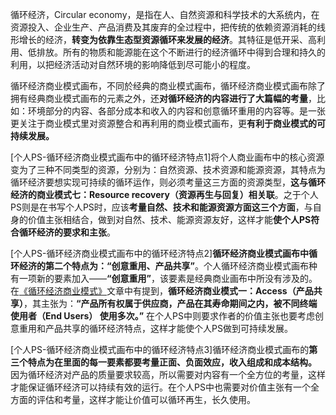 循环经济，Circular economy，是指在人、自然资源和科学技术的大系统内，在资源投入、企业生产、产品消费及其废弃的全过程中，把传统的依赖资源消耗的线形增长的经济，**转变为依靠生态型资源循环来发展的经济**。其特征是低开采、高利用、低排放。所有的物质和能源能在这个不断进行的经济循环中得到合理和持久的利用，以把经济活动对自然环境的影响降低到尽可能小的程度。

循环经济商业模式画布，不同於经典的商业模式画布，循环经济商业模式画布除了拥有经典商业模式画布的元素之外，还**对循环经济的内容进行了大篇幅的考量**，比如：环境部分的内容、各部分成本和收入的内容和创意循环重用的内容等。是一张更关注于商业模式里对资源整合和再利用的商业模式画布，更**有利于商业模式的可持续发展。**

[个人PS-循环经济商业模式画布中的循环经济特点1]将个人商业画布中的核心资源变为了三种不同类型的资源，分别为：自然资源、技术资源和能源资源，其特点为循环经济要想实现可持续的循环运作，则必须考量这三方面的资源类型，**这与循环经济的商业模式七：Resource recovery（资源再生与回复）相关联**。之于个人PS则是在书写个人PS时，应该**考量自然、技术和能源资源方面这三个方面**，与自身的价值主张相结合，做到对自然、技术、能源资源友好，这样才能**使个人PS符合循环经济的要求和主张**。

[个人PS-循环经济商业模式画布中的循环经济特点2]**循环经济商业模式画布中循环经济的第二个特点为：“创意重用、产品共享”**。个人循环经济商业模式画布种有一项新的要素加入——**“创意重用”**，该要素是经典商业画布中所没有涉及的。在[《循环经济商业模式》](https://greenimpact.cc/zh-CN/article/5j2pk/%E5%BE%AA%E7%8E%AF%E7%BB%8F%E6%B5%8E%E5%95%86%E4%B8%9A%E6%A8%A1%E5%BC%8F)文章中有提到，**循环经济商业模式一：Access（产品共享）**，其主张为：**“产品所有权属于供应商，产品在其寿命期间之内，被不同终端使用者（End Users） 使用多次。”** 在个人PS中则要求作者的价值主张也要考虑创意重用和产品共享的循环经济特点，这样才能使个人PS做到可持续发展。

[个人PS-循环经济商业模式画布中的循环经济特点3]循环经济商业模式画布的**第三个特点为在里面的每一要素都要考量正面、负面效应，收入组成和成本结构。**
因为循环经济对产品的质量要求较高，所以需要对内容有一个全方位的考量，这样才能保证循环经济可以持续有效的运行。在个人PS中也需要对价值主张有一个全方面的评估和考量，这样才能让价值可以循环再生，长久使用。